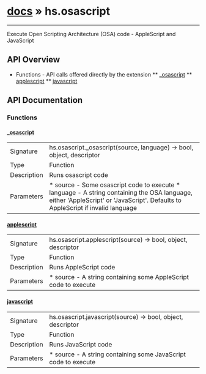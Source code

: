 # [docs](index.md) » hs.osascript
---

Execute Open Scripting Architecture (OSA) code - AppleScript and JavaScript


## API Overview
* Functions - API calls offered directly by the extension
** [_osascript](#_osascript)
** [applescript](#applescript)
** [javascript](#javascript)

## API Documentation

### Functions

#### [_osascript](#_osascript)
| | |
|-|-|
| Signature   | hs.osascript._osascript(source, language) -> bool, object, descriptor  |
| Type        | Function |
| Description | Runs osascript code |
| Parameters |  * source - Some osascript code to execute * language - A string containing the OSA language, either 'AppleScript' or 'JavaScript'. Defaults to AppleScript if invalid language | | Returns |  * A boolean value indicating whether the code succeeded or not * An object containing the parsed output that can be any type, or nil if unsuccessful * A string containing the raw output of the code and/or its errors | 
#### [applescript](#applescript)
| | |
|-|-|
| Signature   | hs.osascript.applescript(source) -> bool, object, descriptor  |
| Type        | Function |
| Description | Runs AppleScript code |
| Parameters |  * source - A string containing some AppleScript code to execute | | Returns |  * A boolean value indicating whether the code succeeded or not * An object containing the parsed output that can be any type, or nil if unsuccessful * If the code succeeded, the raw output of the code string. If the code failed, a table containing an error dictionary | | Notes |  * Use hs.osascript._osascript(source, "AppleScript") if you always want the result as a string, even when a failure occurs | 
#### [javascript](#javascript)
| | |
|-|-|
| Signature   | hs.osascript.javascript(source) -> bool, object, descriptor  |
| Type        | Function |
| Description | Runs JavaScript code |
| Parameters |  * source - A string containing some JavaScript code to execute | | Returns |  * A boolean value indicating whether the code succeeded or not * An object containing the parsed output that can be any type, or nil if unsuccessful * If the code succeeded, the raw output of the code string. If the code failed, a table containing an error dictionary | | Notes |  * Use hs.osascript._osascript(source, "JavaScript") if you always want the result as a string, even when a failure occurs | 